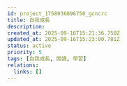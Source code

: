 ```yaml
---
id: project_1758036096750_gcncrc
title: 自我成長
description: 
created_at: 2025-09-16T15:21:36.750Z
updated_at: 2025-09-16T15:23:00.781Z
status: active
priority: 5
tags: [自我成長, 閱讀, 學習]
relations:
  links: []
---
```



